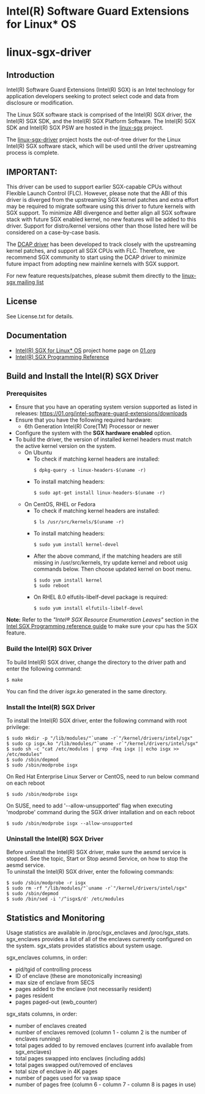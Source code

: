 Intel(R) Software Guard Extensions for Linux\* OS
================================================

# linux-sgx-driver

Introduction
------------
Intel(R) Software Guard Extensions (Intel(R) SGX) is an Intel technology for application developers seeking to protect select code and data from disclosure or modification.

The Linux SGX software stack is comprised of the Intel(R) SGX driver, the Intel(R) SGX SDK, and the Intel(R) SGX Platform Software. The Intel(R) SGX SDK and Intel(R) SGX PSW are hosted in the [linux-sgx](https://github.com/01org/linux-sgx) project.

The [linux-sgx-driver](https://github.com/01org/linux-sgx-driver) project hosts the out-of-tree driver for the Linux Intel(R) SGX software stack, which will be used until the driver upstreaming process is complete. 

IMPORTANT:
---------
This driver can be used to support earlier SGX-capable CPUs without Flexible Launch Control (FLC). However, please note that the ABI of this driver is diverged from the upstreaming SGX kernel patches and extra effort may be required to migrate software using this driver to future kernels with SGX support.  To minimize ABI divergence and better align all SGX software stack with future SGX enabled kernel, no new features will be added to this driver. Support for distro/kernel versions other than those listed here will be considered on a case-by-case basis. 

The [DCAP driver]( https://github.com/intel/SGXDataCenterAttestationPrimitives/tree/master/driver) has been developed to track closely with the upstreaming kernel patches, and support all SGX CPUs with FLC. Therefore, we recommend SGX community to start using the DCAP driver to minimize future impact from adopting new mainline kernels with SGX support.

For new feature requests/patches, please submit them directly to the [linux-sgx mailing list](http://vger.kernel.org/vger-lists.html#linux-sgx)

License
-------
See License.txt for details.

Documentation
-------------
- [Intel(R) SGX for Linux\* OS](https://01.org/intel-softwareguard-extensions) project home page on [01.org](http://01.org)
- [Intel(R) SGX Programming Reference](https://software.intel.com/en-us/articles/intel-sdm)

Build and Install the Intel(R) SGX Driver
-----------------------------------------

### Prerequisites
- Ensure that you have an operating system version supported as listed in releases: https://01.org/intel-software-guard-extensions/downloads  
- Ensure that you have the following required hardware:  
  * 6th Generation Intel(R) Core(TM) Processor or newer
- Configure the system with the **SGX hardware enabled** option.
- To build the driver, the version of installed kernel headers must match the active kernel version on the system.
  * On Ubuntu
     * To check if matching kernel headers are installed:
        ```
        $ dpkg-query -s linux-headers-$(uname -r)
        ```
     * To install matching headers:
        ```
        $ sudo apt-get install linux-headers-$(uname -r)
        ```
  * On CentOS, RHEL or Fedora
     * To check if matching kernel headers are installed:
        ```
        $ ls /usr/src/kernels/$(uname -r)
        ``` 
     * To install matching headers:
        ```
        $ sudo yum install kernel-devel
        ```
     * After the above command, if the matching headers are still missing in /usr/src/kernels, try update kernel and reboot usig commands below. Then choose updated kernel on boot menu.
        ```
        $ sudo yum install kernel
        $ sudo reboot
        ```
     * On RHEL 8.0 elfutils-libelf-devel package is required:
        ```
        $ sudo yum install elfutils-libelf-devel
        ```


**Note:** Refer to the *"Intel® SGX Resource Enumeration Leaves"* section in the [Intel SGX Programming reference guide](https://software.intel.com/en-us/articles/intel-sdm) to make sure your cpu has the SGX feature.


### Build the Intel(R) SGX Driver

To build Intel(R) SGX driver, change the directory to the driver path and enter the following command:
```
$ make
```
You can find the driver *isgx.ko* generated in the same directory.

### Install the Intel(R) SGX Driver
To install the Intel(R) SGX driver, enter the following command with root privilege:
```
$ sudo mkdir -p "/lib/modules/"`uname -r`"/kernel/drivers/intel/sgx"    
$ sudo cp isgx.ko "/lib/modules/"`uname -r`"/kernel/drivers/intel/sgx"    
$ sudo sh -c "cat /etc/modules | grep -Fxq isgx || echo isgx >> /etc/modules"    
$ sudo /sbin/depmod
$ sudo /sbin/modprobe isgx
```
On Red Hat Enterprise Linux Server or CentOS, need to run below command on each reboot
```
$ sudo /sbin/modprobe isgx
``` 
On SUSE, need to add '--allow-unsupported' flag when executing 'modprobe' command during the SGX driver intallation and on each reboot
```
$ sudo /sbin/modprobe isgx --allow-unsupported
``` 

### Uninstall the Intel(R) SGX Driver
Before uninstall the Intel(R) SGX driver, make sure the aesmd service is stopped. See the topic, Start or Stop aesmd Service, on how to stop the aesmd service.  
To uninstall the Intel(R) SGX driver, enter the following commands: 
```
$ sudo /sbin/modprobe -r isgx
$ sudo rm -rf "/lib/modules/"`uname -r`"/kernel/drivers/intel/sgx"
$ sudo /sbin/depmod
$ sudo /bin/sed -i '/^isgx$/d' /etc/modules
```

Statistics and Monitoring
-------------------------

Usage statistics are available in /proc/sgx_enclaves and /proc/sgx_stats.
sgx_enclaves provides a list of all of the enclaves currently configured
on the system.  sgx_stats provides statistics about system usage.

sgx_enclaves columns, in order:
* pid/tgid of controlling process
* ID of enclave (these are monotonically increasing)
* max size of enclave from SECS
* pages added to the enclave (not necessarily resident)
* pages resident
* pages paged-out (ewb_counter)

sgx_stats columns, in order:
* number of enclaves created
* number of enclaves removed (column 1 - column 2 is the number of
  enclaves running)
* total pages added to by removed enclaves (current info available
  from sgx_enclaves)
* total pages swapped into enclaves (including adds)
* total pages swapped out/removed of enclaves
* total size of enclave in 4K pages
* number of pages used for va swap space
* number of pages free (column 6 - column 7 - column 8 is pages in use)
